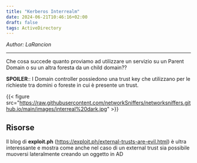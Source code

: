 ```yaml
---
title: "Kerberos Interrealm"
date: 2024-06-21T10:46:16+02:00
draft: false
tags: ActiveDirectory
---
```

*Author: LaRancion*

---

Che cosa succede quanto proviamo ad utilizzare un servizio su un Parent Domain o su un altra foresta da un child domain??

**SPOILER**:: I Domain controller possiedono una trust key che utilizzano per le richieste tra domini o foreste in cui è presente un trust.  


{{< figure src="https://raw.githubusercontent.com/networkSniffers/networksniffers.github.io/main/images/interreal%20dark.jpg" >}}





## Risorse 

Il blog di **exploit.ph** (https://exploit.ph/external-trusts-are-evil.html) è ultra interessante e mostra come anche nel caso di un external trust sia possibile muoversi lateralmente creando un oggetto in AD 